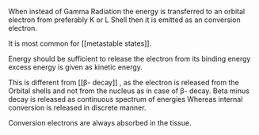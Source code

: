 When instead of Gamma Radiation the energy is transferred to an orbital electron from preferably K or L Shell then it is emitted as an conversion electron.

It is most common for [[metastable states]].

Energy should be sufficient to release the electron from its binding energy excess energy is given as kinetic energy.

This is different from [[β- decay]] , as the electron is released from the Orbital shells and not from the nucleus as in case of β- decay. Beta minus decay is released as continuous spectrum of energies Whereas internal conversion is released in discrete manner.

Conversion electrons are always absorbed in the tissue.

